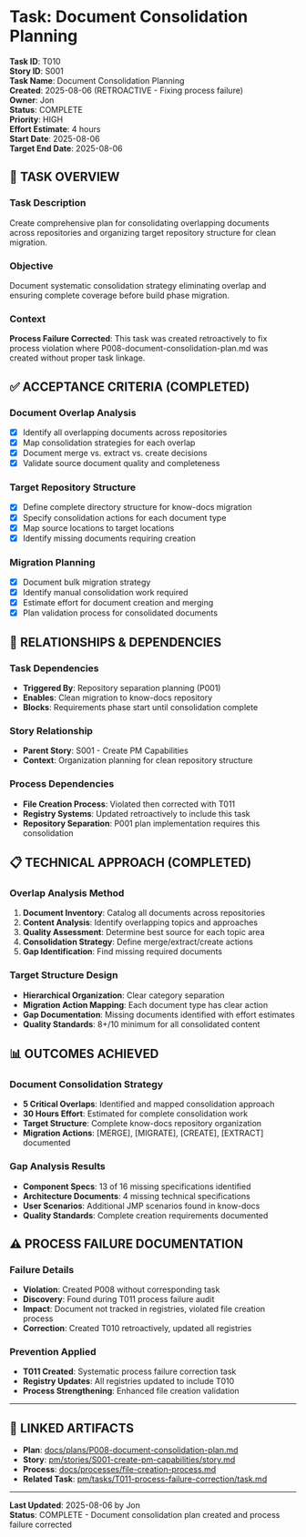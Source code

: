 # Task: Document Consolidation Planning

**Task ID**: T010  
**Story ID**: S001  
**Task Name**: Document Consolidation Planning  
**Created**: 2025-08-06 (RETROACTIVE - Fixing process failure)  
**Owner**: Jon  
**Status**: COMPLETE  
**Priority**: HIGH  
**Effort Estimate**: 4 hours  
**Start Date**: 2025-08-06  
**Target End Date**: 2025-08-06  

## 🎯 TASK OVERVIEW

### **Task Description**
Create comprehensive plan for consolidating overlapping documents across repositories and organizing target repository structure for clean migration.

### **Objective**
Document systematic consolidation strategy eliminating overlap and ensuring complete coverage before build phase migration.

### **Context**
**Process Failure Corrected**: This task was created retroactively to fix process violation where P008-document-consolidation-plan.md was created without proper task linkage.

## ✅ ACCEPTANCE CRITERIA (COMPLETED)

### **Document Overlap Analysis**
- [x] Identify all overlapping documents across repositories
- [x] Map consolidation strategies for each overlap
- [x] Document merge vs. extract vs. create decisions
- [x] Validate source document quality and completeness

### **Target Repository Structure**
- [x] Define complete directory structure for know-docs migration
- [x] Specify consolidation actions for each document type
- [x] Map source locations to target locations
- [x] Identify missing documents requiring creation

### **Migration Planning**
- [x] Document bulk migration strategy
- [x] Identify manual consolidation work required
- [x] Estimate effort for document creation and merging
- [x] Plan validation process for consolidated documents

## 🔗 RELATIONSHIPS & DEPENDENCIES

### **Task Dependencies**
- **Triggered By**: Repository separation planning (P001)
- **Enables**: Clean migration to know-docs repository
- **Blocks**: Requirements phase start until consolidation complete

### **Story Relationship**
- **Parent Story**: S001 - Create PM Capabilities
- **Context**: Organization planning for clean repository structure

### **Process Dependencies**
- **File Creation Process**: Violated then corrected with T011
- **Registry Systems**: Updated retroactively to include this task
- **Repository Separation**: P001 plan implementation requires this consolidation

## 📋 TECHNICAL APPROACH (COMPLETED)

### **Overlap Analysis Method**
1. **Document Inventory**: Catalog all documents across repositories
2. **Content Analysis**: Identify overlapping topics and approaches
3. **Quality Assessment**: Determine best source for each topic area
4. **Consolidation Strategy**: Define merge/extract/create actions
5. **Gap Identification**: Find missing required documents

### **Target Structure Design**
- **Hierarchical Organization**: Clear category separation
- **Migration Action Mapping**: Each document type has clear action
- **Gap Documentation**: Missing documents identified with effort estimates
- **Quality Standards**: 8+/10 minimum for all consolidated content

## 📊 OUTCOMES ACHIEVED

### **Document Consolidation Strategy**
- **5 Critical Overlaps**: Identified and mapped consolidation approach
- **30 Hours Effort**: Estimated for complete consolidation work
- **Target Structure**: Complete know-docs repository organization
- **Migration Actions**: [MERGE], [MIGRATE], [CREATE], [EXTRACT] documented

### **Gap Analysis Results**
- **Component Specs**: 13 of 16 missing specifications identified
- **Architecture Documents**: 4 missing technical specifications
- **User Scenarios**: Additional JMP scenarios found in know-docs
- **Quality Standards**: Complete creation requirements documented

## ⚠️ PROCESS FAILURE DOCUMENTATION

### **Failure Details**
- **Violation**: Created P008 without corresponding task
- **Discovery**: Found during T011 process failure audit
- **Impact**: Document not tracked in registries, violated file creation process
- **Correction**: Created T010 retroactively, updated all registries

### **Prevention Applied**
- **T011 Created**: Systematic process failure correction task
- **Registry Updates**: All registries updated to include T010
- **Process Strengthening**: Enhanced file creation validation

---

## 🔗 LINKED ARTIFACTS

- **Plan**: [docs/plans/P008-document-consolidation-plan.md](../../docs/plans/P008-document-consolidation-plan.md)
- **Story**: [pm/stories/S001-create-pm-capabilities/story.md](../../stories/S001-create-pm-capabilities/story.md)
- **Process**: [docs/processes/file-creation-process.md](../../docs/processes/file-creation-process.md)
- **Related Task**: [pm/tasks/T011-process-failure-correction/task.md](../T011-process-failure-correction/task.md)

---

**Last Updated**: 2025-08-06 by Jon  
**Status**: COMPLETE - Document consolidation plan created and process failure corrected